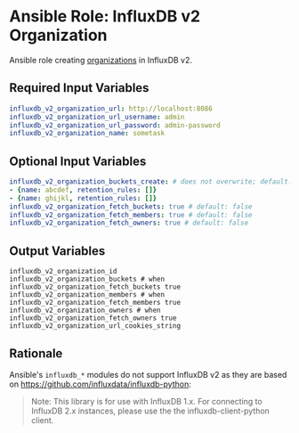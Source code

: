 # Ansible Role: InfluxDB v2 Organization

Ansible role creating [organizations](https://docs.influxdata.com/influxdb/cloud/organizations/view-orgs/) in InfluxDB v2.

## Required Input Variables

```yaml
influxdb_v2_organization_url: http://localhost:8086
influxdb_v2_organization_url_username: admin
influxdb_v2_organization_url_password: admin-password
influxdb_v2_organization_name: sometask
```

## Optional Input Variables

```yaml
influxdb_v2_organization_buckets_create: # does not overwrite; default: [] (no new buckets)
- {name: abcdef, retention_rules: []}
- {name: ghijkl, retention_rules: []}
influxdb_v2_organization_fetch_buckets: true # default: false
influxdb_v2_organization_fetch_members: true # default: false
influxdb_v2_organization_fetch_owners: true # default: false
```

## Output Variables

```
influxdb_v2_organization_id
influxdb_v2_organization_buckets # when influxdb_v2_organization_fetch_buckets true
influxdb_v2_organization_members # when influxdb_v2_organization_fetch_members true
influxdb_v2_organization_owners # when influxdb_v2_organization_fetch_owners true
influxdb_v2_organization_url_cookies_string
```

## Rationale

Ansible's `influxdb_*` modules do not support InfluxDB v2 as they are based on https://github.com/influxdata/influxdb-python:

> Note: This library is for use with InfluxDB 1.x. For connecting to InfluxDB 2.x instances, please use the the influxdb-client-python client.
